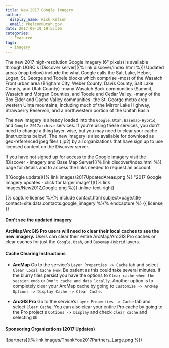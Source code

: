 ```yaml
---
title: New 2017 Google Imagery
author:
  display_name: Rick Kelson
  email: rkelson@utah.gov
date: 2017-09-19 19:55:05
categories:
  - Featured
tags:
  - imagery
---
```


The new 2017 high-resolution Google imagery (6" pixels) is available through UGRC's [Discover server]({% link discover/index.html %})! Updated areas (map below) include the what Google calls the Salt Lake, Heber, Logan, St. George and Tooele blocks which comprise
-most of the Wasatch Front urban area (Brigham City, Weber County, Davis County, Salt Lake County, and Utah County)
-many Wasatch Back communities (Summit, Wasatch and Morgan Counties, and Tooele and Cedar Valley.
-many of the Box Elder and Cache Valley communities
-the St. George metro area
-western Uinta mountains, including much of the Mirror Lake Highway, Strawberry Reservoir, and a northwestern portion of the Unitah Basin

The new imagery is already loaded into the `Google`, `Utah`, `Basemap-Hybrid`, and `Google 2017archive` services. If you're using these services, you don't need to change a thing layer-wise, but you may need to clear your cache (instructions below). The new imagery is also available for download as geo-referenced jpeg files (.jp2) by all organizations that have sign up to use licensed content on the Discover server.

If you have not signed up for access to the Google imagery visit the [Discover - Imagery and Base Map Server]({% link discover/index.html %}) page for details and to access the links needed to request an account.

[![Google update]({% link images/2017UpdatedAreas.png %} "2017 Google Imagery updates - click for larger image")]({% link images/New2017_Google.png %}){:.inline-text-right}

{% capture license %}{% include contact.html subject=page.title contact=site.data.contacts.google_imagery %}{% endcapture %}
{{ license }}

#### Don't see the updated imagery

**ArcMap/ArcGIS Pro users will need to clear their local caches to see the new imagery.** Users can clear their entire ArcMap/ArcGIS Pro caches or clear caches for just the `Google`, `Utah`, and `Basemap-Hybrid` layers.

#### Cache Clearing Instructions

- **ArcMap** Go to the service’s `Layer Properties -> Cache` tab and select `Clear Local Cache Now`. Be patient as this could take several minutes. If the blurry tiles persist you have the options to `Clear cache when the session ends` or `Don't cache and data locally`. Another option is to completely clear your ArcMap cache by going to `Customize -> ArcMap Options -> Display Cache -> Clear Cache`.

- **ArcGIS Pro** Go to the service’s `Layer Properties -> Cache` tab and select `Clear Cache`. You can also clear your entire Pro cache by going to the Pro project's `Options -> Display` and check `Clear cache` and selecting `OK`.

#### Sponsoring Organizations (2017 Updates)

![partners]({% link images/ThankYou2017Partners_Large.png %})

